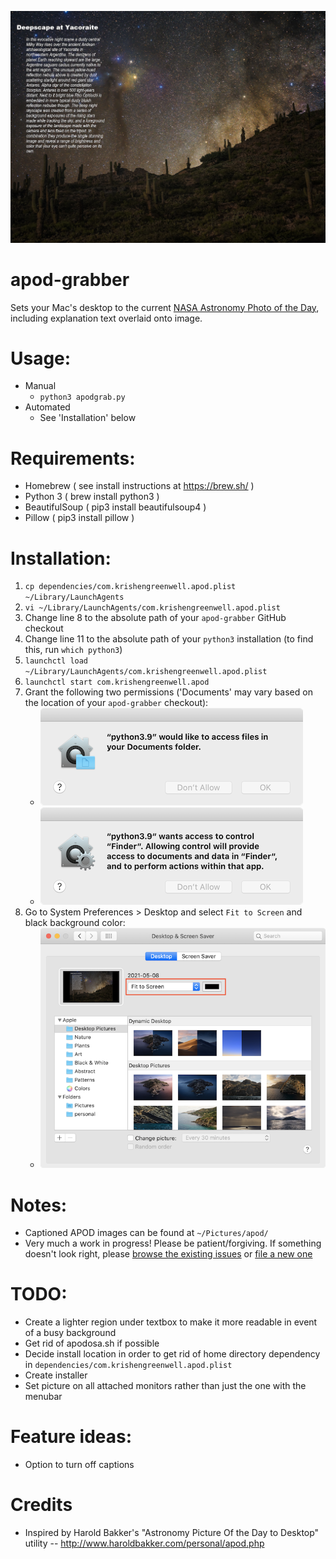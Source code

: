 ![Example image created by apod-grabber](docs/2021-05-08.png)

apod-grabber
============
Sets your Mac's desktop to the current [NASA Astronomy Photo of the Day](https://apod.nasa.gov/apod/), including explanation text overlaid onto image.

# Usage:
- Manual
  - `python3 apodgrab.py`
- Automated
  - See 'Installation' below

# Requirements:
 - Homebrew ( see install instructions at https://brew.sh/ )
 - Python 3 ( brew install python3 )
 - BeautifulSoup ( pip3 install beautifulsoup4 )
 - Pillow ( pip3 install pillow )

# Installation:
 1. `cp dependencies/com.krishengreenwell.apod.plist ~/Library/LaunchAgents`
 3. `vi ~/Library/LaunchAgents/com.krishengreenwell.apod.plist`
 4. Change line 8 to the absolute path of your `apod-grabber` GitHub checkout
 5. Change line 11 to the absolute path of your `python3` installation (to find this, run `which python3`)
 6. `launchctl load ~/Library/LaunchAgents/com.krishengreenwell.apod.plist`
 7. `launchctl start com.krishengreenwell.apod`
 8. Grant the following two permissions ('Documents' may vary based on the location of your `apod-grabber` checkout):
    - ![documents folder permission request](docs/python3-documents-folder.png)
    - ![finder permission request](docs/python3-finder.png)
 9. Go to System Preferences > Desktop and select `Fit to Screen` and black background color:
    - ![system preferences desktop preference pane](docs/desktop-fit-to-screen-and-black-background.png)

# Notes:
 - Captioned APOD images can be found at `~/Pictures/apod/`
 - Very much a work in progress! Please be patient/forgiving. If something doesn't look right, please [browse the existing issues](https://github.com/asterizk/apod-grabber/issues) or [file a new one](https://github.com/asterizk/apod-grabber/issues/new)
 
# TODO:
 - Create a lighter region under textbox to make it more readable in event of a busy background
 - Get rid of apodosa.sh if possible
 - Decide install location in order to get rid of home directory dependency in `dependencies/com.krishengreenwell.apod.plist`
 - Create installer
 - Set picture on all attached monitors rather than just the one with the menubar

# Feature ideas:
 - Option to turn off captions

# Credits
 - Inspired by Harold Bakker's "Astronomy Picture Of the Day to Desktop" utility -- http://www.haroldbakker.com/personal/apod.php
